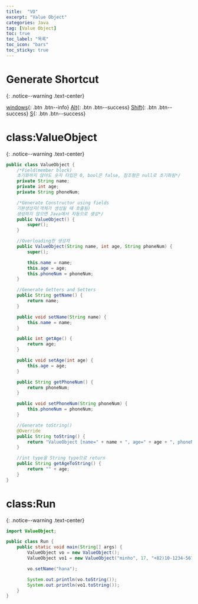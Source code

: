 ```yaml
---
title:  "VO"
excerpt: "Value Object"
categories: Java
tag: [Value Object]
toc: true
toc_label: "목록"
toc_icon: "bars"
toc_sticky: true
---
```


# Generate Shortcut
{: .notice--warning .text-center}

[windows](){: .btn .btn--info}
[Alt](){: .btn .btn--success}
[Shift](){: .btn .btn--success} 
[S](){: .btn .btn--success} 

# class:ValueObject
{: .notice--warning .text-center}

```java
public class ValueObject {
    /*Field(member block)
    초기화하지 않아도 숫자 타입은 0, bool은 false, 참조형은 null로 초기화됨*/
    private String name;
    private int age;
    private String phoneNum;

    /*Generate Constructor using fields
    기본생성자(객체가 생성될 때 호출됨)
    생성하지 않으면 Java에서 자동으로 생성*/
    public ValueObject() {
        super();
    }

    //Overloading한 생성자
    public ValueObject(String name, int age, String phoneNum) {
        super();

        this.name = name;
        this.age = age;
        this.phoneNum = phoneNum;
    }

    //Generate Getters and Setters
    public String getName() {
        return name;
    }

    public void setName(String name) {
        this.name = name;
    }

    public int getAge() {
        return age;
    }

    public void setAge(int age) {
        this.age = age;
    }

    public String getPhoneNum() {
        return phoneNum;
    }

    public void setPhoneNum(String phoneNum) {
        this.phoneNum = phoneNum;
    }

    //Generate toString()
    @Override
    public String toString() {
        return "ValueObject [name=" + name + ", age=" + age + ", phoneNum=" + phoneNum + "]";
    }

    //int type을 String type으로 return
    public String getAgeToString() {
        return "" + age;
    }
}
```

# class:Run
{: .notice--warning .text-center}

```java
import ValueObject;

public class Run {
    public static void main(String[] args) {
        ValueObject vo = new ValueObject();
        ValueObject vo1 = new ValueObject("minho", 17, "+82)10-1234-5678");

        vo.setName("hana");

        System.out.println(vo.toString());
        System.out.println(vo1.toString());
    }
}
```